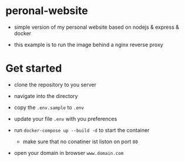 # peronal-website

- simple version of my personal website based on nodejs &amp; express &amp; docker

- this example is to run the image behind a nginx reverse proxy

# Get started

- clone the repository to you server

- navigate into the directory

- copy the `.env.sample` to `.env`

- update your file `.env` with you preferences

- run `docker-compose up --build -d` to start the container

  - make sure that no conatiner ist liston on port `80`

- open your domain in browser `www.domain.com`
